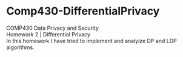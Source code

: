 # Comp430-DifferentialPrivacy
COMP430 Data Privacy and Security\
Homework 2 | Differential Privacy\
In this homework I have tried to implement and analyize DP and LDP algorithms.
